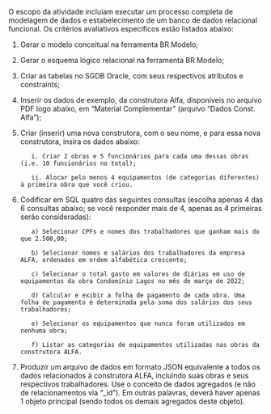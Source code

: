 O escopo da atividade incluiam executar um processo completa de modelagem de dados e estabelecimento de um banco de dados relacional funcional.
Os critérios avaliativos específicos estão listados abaixo:

1) Gerar o modelo conceitual na ferramenta BR Modelo;

2) Gerar o esquema lógico relacional na ferramenta BR Modelo; 

3) Criar as tabelas no SGDB Oracle, com seus respectivos atributos e constraints; 

4) Inserir os dados de exemplo, da construtora Alfa, disponíveis no arquivo PDF logo abaixo, em “Material Complementar” (arquivo “Dados Const. Alfa”);  

5) Criar (inserir) uma nova construtora, com o seu nome, e para essa nova construtora, insira os dados abaixo: 

          i. Criar 2 obras e 5 funcionários para cada uma dessas obras (i.e. 10 funcionários no total);  

          ii. Alocar pelo menos 4 equipamentos (de categorias diferentes) à primeira obra que você criou. 

6) Codificar em SQL quatro das seguintes consultas (escolha apenas 4 das 6 consultas abaixo; se você responder mais de 4, apenas as 4 primeiras serão consideradas): 

          a) Selecionar CPFs e nomes dos trabalhadores que ganham mais do que 2.500,00; 

          b) Selecionar nomes e salários dos trabalhadores da empresa ALFA, ordenados em ordem alfabética crescente; 

          c) Selecionar o total gasto em valores de diárias em uso de equipamentos da obra Condomínio Lagos no mês de março de 2022; 

          d) Calcular e exibir a folha de pagamento de cada obra. Uma folha de pagamento é determinada pela soma dos salários dos seus trabalhadores; 

          e) Selecionar os equipamentos que nunca foram utilizados em nenhuma obra; 

          f) Listar as categorias de equipamentos utilizadas nas obras da construtora ALFA. 

7) Produzir um arquivo de dados em formato JSON equivalente a todos os dados relacionados à construtora ALFA, incluindo suas obras e seus respectivos trabalhadores. Use o conceito de dados agregados (e não de relacionamentos via “_id”). Em outras palavras, deverá haver apenas 1 objeto principal (sendo todos os demais agregados deste objeto).
